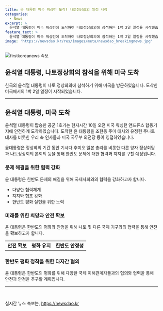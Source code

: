```yaml
---
title: 윤 대통령 미국 워싱턴 도착! 나토정상회의 일정 시작
categories:
  - News
excerpt: >
  윤석열 대통령이 미국 워싱턴에 도착하여 나토정상회의에 참석하는 1박 2일 일정을 시작했습니다. 공군 1호기로 도착한 윤 대통령은 주미 대사와 주나토 대사 등에 의해 영접을 받았으며, 나토정상회의와 일본 총리와의 양자 정상회담을 통해 한반도 문제에 대한 협력과 지지를 구할 예정입니다.
feature_text: >
  윤석열 대통령이 미국 워싱턴에 도착하여 나토정상회의에 참석하는 1박 2일 일정을 시작했습니다. 공군 1호기로 도착한 윤 대통령은 주미 대사와 주나토 대사 등에 의해 영접을 받았으며, 나토정상회의와 일본 총리와의 양자 정상회담을 통해 한반도 문제에 대한 협력과 지지를 구할 예정입니다.
image: 'https://newsdao.kr/res/images/meta/newsdao_breakingnews.jpg'
---
```


<p><img src="https://newsdao.kr/res/images/meta/newsdao_breakingnews.jpg" alt="firstkoreanews 속보" /></p>

<h2>윤석열 대통령, 나토정상회의 참석을 위해 미국 도착</h2>

<p data-ke-size="size16">한국의 윤석열 대통령이 나토 정상회의에 참석하기 위해 미국을 방문하였습니다. 도착한 미국에서의 1박 2일 일정이 시작되었습니다.</p>

<hr>

<h2 data-ke-size="size26">윤석열 대통령, 미국 도착</h2>

<p data-ke-size="size16">윤석열 대통령이 탑승한 공군 1호기는 현지시간 10일 오전 미국 워싱턴 앤드류스 합동기지에 안전하게 도착하였습니다. 도착한 윤 대통령을 조현동 주미 대사와 유정현 주나토 대사를 비롯한 우리 측 인사들과 미국 국무부 의전장 등이 영접하였습니다.</p>

<p data-ke-size="size16">윤대통령은 정상회의 기간 동안 기시다 후미오 일본 총리를 비롯한 다른 양자 정상회담과 나토정상회의 본회의 등을 통해 한반도 문제에 대한 협력과 지지를 구할 예정입니다.</p>

<h3>문제 해결을 위한 협력 강화</h3>

<p data-ke-size="size16">윤 대통령은 한반도 문제의 해결을 위해 국제사회와의 협력을 강화하고자 합니다.</p>

<ul>
    <li>다양한 협력체계</li>
    <li>지지와 협조 강화</li>
    <li>한반도 평화 실현을 위한 노력</li>
</ul>

<h3>미래를 위한 희망과 안전 확보</h3>

<p data-ke-size="size16">윤 대통령은 한반도의 평화와 안정을 위해 나토 및 다른 국제 기구와의 협력을 통해 안전을 확보하고자 합니다.</p>

<table>
    <tr>
        <td style="text-align: center; height: 17px;"><b>안전 확보</b></td>
        <td style="text-align: center; height: 17px;"><b>평화 유지</b></td>
        <td style="text-align: center; height: 17px;"><b>한반도 안정성</b></td>
    </tr>
</table>

<h3>한반도 평화 정착을 위한 다자간 협의</h3>

<p data-ke-size="size16">윤 대통령은 한반도의 평화를 위해 다양한 국제 이해관계자들과의 협의와 협력을 통해 안전과 안정을 추구할 계획입니다.</p>

<hr>

<p data-ke-size="size16">&nbsp;</p>
실시간 뉴스 속보는, <a href="https://newsdao.kr" rel="dofollow">https://newsdao.kr</a>


